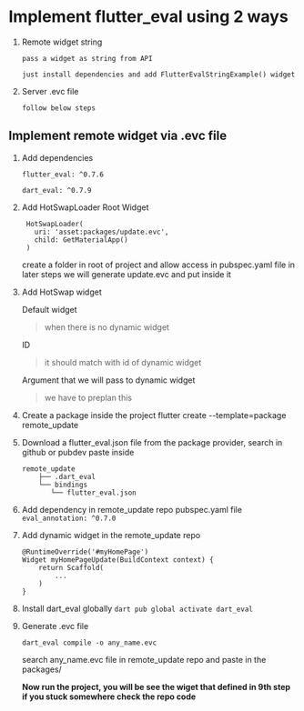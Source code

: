 # Implement flutter_eval using 2 ways

1. Remote widget string
   
   `pass a widget as string from API`

   `just install dependencies and add FlutterEvalStringExample() widget`

3. Server .evc file
   
   `follow below steps`

## Implement remote widget via .evc file

1. Add dependencies
   
    `flutter_eval: ^0.7.6`
   
    `dart_eval: ^0.7.9`

3. Add HotSwapLoader Root Widget
   ```
    HotSwapLoader(
      uri: 'asset:packages/update.evc',
      child: GetMaterialApp()
    )
   ```

    create a folder in root of project and allow access in pubspec.yaml file
    in later steps we will generate update.evc and put inside it


5. Add HotSwap widget

    Default widget
    >when there is no dynamic widget

    ID 
    >it should match with id of dynamic widget

    Argument that we will pass to dynamic widget
    >we have to preplan this

6. Create a package inside the project
    flutter create --template=package remote_update

7. Download a flutter_eval.json file from the package provider, search in github or pubdev
    paste inside
    ```
    remote_update
        ├── .dart_eval
        └── bindings
           └── flutter_eval.json
    ```

8. Add dependency in remote_update repo pubspec.yaml file
    `eval_annotation: ^0.7.0`

9. Add dynamic widget in the remote_update repo 

    ```
    @RuntimeOverride('#myHomePage')
    Widget myHomePageUpdate(BuildContext context) {
        return Scaffold(
            ...
        )
    }
    ```

10. Install dart_eval globally
    `dart pub global activate dart_eval`

11. Generate .evc file

    `dart_eval compile -o any_name.evc`

    search any_name.evc file in remote_update repo and paste in the packages/

    **Now run the project, you will be see the wiget that defined in 9th step
    if you stuck somewhere check the repo code**
